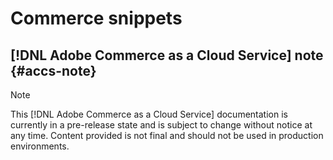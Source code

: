 # Commerce snippets

## [!DNL Adobe Commerce as a Cloud Service] note {#accs-note}

>[!NOTE]
>
>This [!DNL Adobe Commerce as a Cloud Service] documentation is currently in a pre-release state and is subject to change without notice at any time. Content provided is not final and should not be used in production environments.
